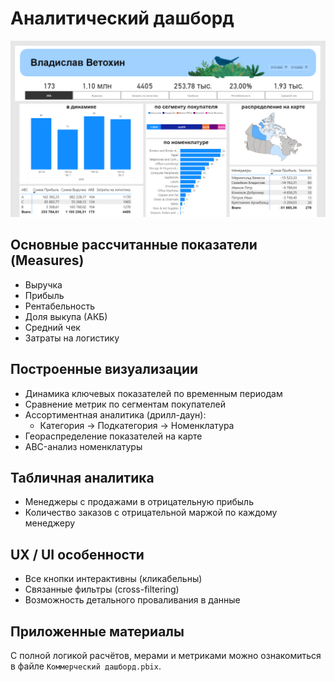 # Аналитический дашборд

[![Скриншот дашборда](image.png)](dashboard.pbix)

## Основные рассчитанные показатели (Measures)
- Выручка
- Прибыль
- Рентабельность
- Доля выкупа (АКБ)
- Средний чек
- Затраты на логистику

## Построенные визуализации
- Динамика ключевых показателей по временным периодам
- Сравнение метрик по сегментам покупателей
- Ассортиментная аналитика (дрилл-даун):
  - Категория → Подкатегория → Номенклатура
- Геораспределение показателей на карте
- ABC-анализ номенклатуры

## Табличная аналитика
- Менеджеры с продажами в отрицательную прибыль
- Количество заказов с отрицательной маржой по каждому менеджеру

## UX / UI особенности
- Все кнопки интерактивны (кликабельны)
- Связанные фильтры (cross-filtering)
- Возможность детального проваливания в данные

## Приложенные материалы
С полной логикой расчётов, мерами и метриками можно ознакомиться в файле `Коммерческий дашборд.pbix`.
